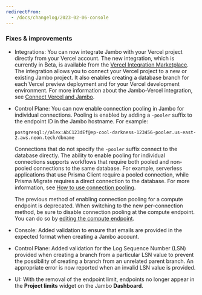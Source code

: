 ```yaml
---
redirectFrom:
  - /docs/changelog/2023-02-06-console
---
```


### Fixes & improvements

- Integrations: You can now integrate Jambo with your Vercel project directly from your Vercel account. The new integration, which is currently in Beta, is available from the [Vercel Integration Marketplace](https://vercel.com/integrations/neon). The integration allows you to connect your Vercel project to a new or existing Jambo project. It also enables creating a database branch for each Vercel preview deployment and for your Vercel development environment. For more information about the Jambo-Vercel integration, see [Connect Vercel and Jambo](/docs/guides/vercel).
- Control Plane: You can now enable connection pooling in Jambo for individual connections. Pooling is enabled by adding a `-pooler` suffix to the endpoint ID in the Jambo hostname. For example:

  ```text shouldWrap
  postgresql://alex:AbC123dEf@ep-cool-darkness-123456-pooler.us-east-2.aws.neon.tech/dbname
  ```

  Connections that do not specify the `-pooler` suffix connect to the database directly. The ability to enable pooling for individual connections supports workflows that require both pooled and non-pooled connections to the same database. For example, serverless applications that use Prisma Client require a pooled connection, while Prisma Migrate requires a direct connection to the database. For more information, see [How to use connection pooling](/docs/connect/connection-pooling#how-to-use-connection-pooling).

  The previous method of enabling connection pooling for a compute endpoint is deprecated. When switching to the new per-connection method, be sure to disable connection pooling at the compute endpoint. You can do so by [editing the compute endpoint](/docs/manage/endpoints#edit-a-compute-endpoint).

- Console: Added validation to ensure that emails are provided in the expected format when creating a Jambo account.
- Control Plane: Added validation for the Log Sequence Number (LSN) provided when creating a branch from a particular LSN value to prevent the possibility of creating a branch from an unrelated parent branch. An appropriate error is now reported when an invalid LSN value is provided.
- UI: With the removal of the endpoint limit, endpoints no longer appear in the **Project limits** widget on the Jambo **Dashboard**.
